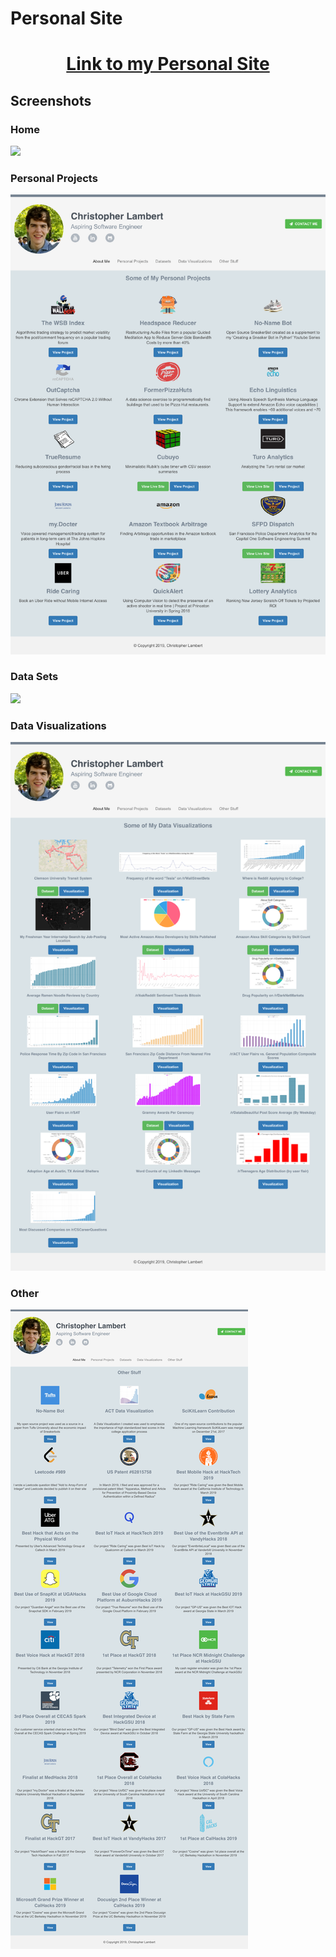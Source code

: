 # Personal Site

<h1 align="center"><a href="http://christopherlambert.me/">Link to my Personal Site</a></h1>

## Screenshots

### Home

<img src="/static/home.png"/>

### Personal Projects

<img src="/static/personalProjects.png"/>

### Data Sets

<img src="/static/dataSets.png"/>

### Data Visualizations

<img src="/static/dataVisualizations.png"/>

### Other

<img src="/static/other.png"/>

